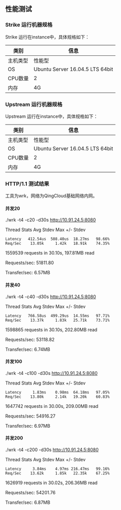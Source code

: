 ## 性能测试

### Strike 运行机器规格
Strike 运行在instance中，具体规格如下：

| 类别 | 信息 | 
| -------- | -------- | 
| 主机类型  | 性能型 |
| OS  | Ubuntu Server 16.04.5 LTS 64bit|
| CPU数量  | 2 |
| 内存 | 4G |

### Upstream 运行机器规格
Upstream 运行在instance中，具体规格如下：

| 类别 | 信息 | 
| -------- | -------- | 
| 主机类型  | 性能型 |
| OS  | Ubuntu Server 16.04.5 LTS 64bit|
| CPU数量  | 2 |
| 内存 | 4G |

### HTTP/1.1 测试结果
工具为wrk，网络为QingCloud基础网络内网。
 
 #### 并发20
 ./wrk -t4 -c20 -d30s http://10.91.24.5:8080
 
Thread Stats   Avg      Stdev     Max   +/- Stdev

    Latency   412.54us  508.40us  18.27ms   98.66%
    Req/Sec    13.05k     1.42k   18.91k    74.35%
    
  1559539 requests in 30.10s, 197.81MB read
  
Requests/sec:  51811.80

Transfer/sec:      6.57MB
 
 #### 并发40
 ./wrk -t4 -c40 -d30s http://10.91.24.5:8080

Thread Stats   Avg      Stdev     Max   +/- Stdev

    Latency   766.58us  499.29us  14.55ms   97.71%
    Req/Sec    13.37k     1.83k   25.71k    73.71%
    
  1598865 requests in 30.10s, 202.80MB read
  
Requests/sec:  53118.82

Transfer/sec:      6.74MB

 #### 并发100
 ./wrk -t4 -c100 -d30s http://10.91.24.5:8080
 
Thread Stats   Avg      Stdev     Max   +/- Stdev
 
    Latency     1.83ms    0.98ms  64.18ms   97.05%
    Req/Sec    13.80k     2.14k   19.20k    60.83%
     
  1647742 requests in 30.00s, 209.00MB read
   
Requests/sec:  54916.27
 
Transfer/sec:      6.97MB
 
 #### 并发200
 ./wrk -t4 -c200 -d30s http://10.91.24.5:8080
  
Thread Stats   Avg      Stdev     Max   +/- Stdev
  
    Latency     3.84ms    4.97ms 216.47ms   99.16%
    Req/Sec    13.62k     1.85k   22.35k    67.25%
      
  1626919 requests in 30.02s, 206.36MB read
    
Requests/sec:  54201.76
  
Transfer/sec:      6.87MB